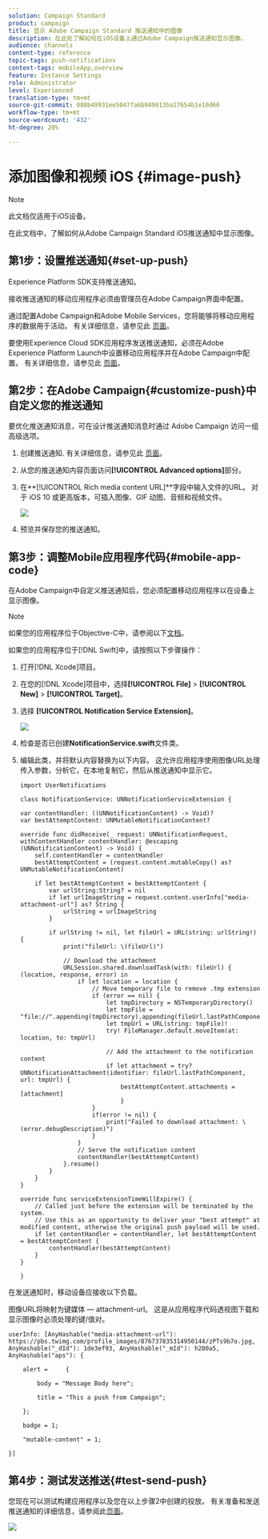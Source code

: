 ```yaml
---
solution: Campaign Standard
product: campaign
title: 显示 Adobe Campaign Standard 推送通知中的图像
description: 在此处了解如何在iOS设备上通过Adobe Campaign推送通知显示图像。
audience: channels
content-type: reference
topic-tags: push-notifications
context-tags: mobileApp,overview
feature: Instance Settings
role: Administrator
level: Experienced
translation-type: tm+mt
source-git-commit: 088b49931ee5047fa6b949813ba17654b1e10d60
workflow-type: tm+mt
source-wordcount: '432'
ht-degree: 20%

---
```



# 添加图像和视频 iOS {#image-push}

>[!NOTE]
>
>此文档仅适用于iOS设备。

在此文档中，了解如何从Adobe Campaign Standard iOS推送通知中显示图像。

## 第1步：设置推送通知{#set-up-push}

Experience Platform SDK支持推送通知。

接收推送通知的移动应用程序必须由管理员在Adobe Campaign界面中配置。

通过配置Adobe Campaign和Adobe Mobile Services，您将能够将移动应用程序的数据用于活动。 有关详细信息，请参见此 [ 页面](https://helpx.adobe.com/cn/campaign/kb/configuring-app-sdk.html)。

要使用Experience Cloud SDK应用程序发送推送通知，必须在Adobe Experience Platform Launch中设置移动应用程序并在Adobe Campaign中配置。 有关详细信息，请参见此 [ 页面](https://helpx.adobe.com/cn/campaign/kb/configuring-app-sdk.html#ChannelspecificapplicationconfigurationinAdobeCampaign)。

## 第2步：在Adobe Campaign{#customize-push}中自定义您的推送通知

要优化推送通知消息，可在设计推送通知消息时通过 Adobe Campaign 访问一组高级选项。

1. 创建推送通知. 有关详细信息，请参见此 [ 页面](../../channels/using/preparing-and-sending-a-push-notification.md)。

1. 从您的推送通知内容页面访问&#x200B;**[!UICONTROL Advanced options]**&#x200B;部分。

1. 在&#x200B;**[!UICONTROL Rich media content URL]**字段中输入文件的URL。
对于 iOS 10 或更高版本，可插入图像、GIF 动图、音频和视频文件。

   ![](assets/push_notif_advanced_6.png)

1. 预览并保存您的推送通知。

## 第3步：调整Mobile应用程序代码{#mobile-app-code}

在Adobe Campaign中自定义推送通知后，您必须配置移动应用程序以在设备上显示图像。

>[!NOTE]
>
>如果您的应用程序位于Objective-C中，请参阅以下[文档](https://docs.adobe.com/content/help/en/mobile-services/ios/messaging-ios/push-messaging/c-set-up-rich-push-notif-ios.html)。

如果您的应用程序位于[!DNL Swift]中，请按照以下步骤操作：

1. 打开[!DNL Xcode]项目。

1. 在您的[!DNL Xcode]项目中，选择&#x200B;**[!UICONTROL File]** > **[!UICONTROL New]** > **[!UICONTROL Target]**。

1. 选择 **[!UICONTROL Notification Service Extension]**。

   ![](assets/push_notif_advanced_12.png)

1. 检查是否已创建&#x200B;**NotificationService.swift**&#x200B;文件类。

1. 编辑此类，并将默认内容替换为以下内容。
这允许应用程序使用图像URL处理传入参数，分析它，在本地复制它，然后从推送通知中显示它。

   ```
   import UserNotifications
   
   class NotificationService: UNNotificationServiceExtension {
   
   var contentHandler: ((UNNotificationContent) -> Void)?
   var bestAttemptContent: UNMutableNotificationContent?
   
   override func didReceive(_ request: UNNotificationRequest, withContentHandler contentHandler: @escaping (UNNotificationContent) -> Void) {
       self.contentHandler = contentHandler
       bestAttemptContent = (request.content.mutableCopy() as? UNMutableNotificationContent)
   
       if let bestAttemptContent = bestAttemptContent {
           var urlString:String? = nil
           if let urlImageString = request.content.userInfo["media-attachment-url"] as? String {
               urlString = urlImageString
           }
   
           if urlString != nil, let fileUrl = URL(string: urlString!) {
               print("fileUrl: \(fileUrl)")
   
               // Download the attachment
               URLSession.shared.downloadTask(with: fileUrl) { (location, response, error) in
                   if let location = location {
                       // Move temporary file to remove .tmp extension
                       if (error == nil) {
                           let tmpDirectory = NSTemporaryDirectory()
                           let tmpFile = "file://".appending(tmpDirectory).appending(fileUrl.lastPathComponent)
                           let tmpUrl = URL(string: tmpFile)!
                           try! FileManager.default.moveItem(at: location, to: tmpUrl)
   
                           // Add the attachment to the notification content
                           if let attachment = try? UNNotificationAttachment(identifier: fileUrl.lastPathComponent, url: tmpUrl) {
                               bestAttemptContent.attachments = [attachment]
                               }
                       }
                       if(error != nil) {
                           print("Failed to download attachment: \(error.debugDescription)")
                       }
                   }
                   // Serve the notification content
                   contentHandler(bestAttemptContent)
               }.resume()
           }
       }
   }
   
   override func serviceExtensionTimeWillExpire() {
       // Called just before the extension will be terminated by the system.
       // Use this as an opportunity to deliver your "best attempt" at modified content, otherwise the original push payload will be used.
       if let contentHandler = contentHandler, let bestAttemptContent = bestAttemptContent {
           contentHandler(bestAttemptContent)
       }
   }
   
   }
   ```

在发送通知时，移动设备应接收以下负载。

图像URL将映射为键媒体 — attachment-url。 这是从应用程序代码透视图下载和显示图像时必须处理的键/值对。

```
userInfo: [AnyHashable("media-attachment-url"): https://pbs.twimg.com/profile_images/876737835314950144/zPTs9b7o.jpg, AnyHashable("_dId"): 1de3ef93, AnyHashable("_mId"): h280a5, AnyHashable("aps"): {
 
    alert =     {
 
        body = "Message Body here";
 
        title = "This a push from Campaign";
 
    };
 
    badge = 1;
 
    "mutable-content" = 1;
 
}]
```

## 第4步：测试发送推送{#test-send-push}

您现在可以测试构建应用程序以及您在以上步骤2中创建的投放。 有关准备和发送推送通知的详细信息，请参阅此[页面](../../channels/using/preparing-and-sending-a-push-notification.md)。

![](assets/push_notif_advanced_34.png)

